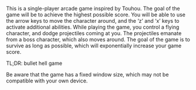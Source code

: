 This is a single-player arcade game inspired by Touhou. The goal of the game will be to achieve the highest possible score. 
You will be able to use the arrow keys to move the character around, and the ‘z’ and ‘x’ keys to activate additional abilities.
While playing the game, you control a flying character, and dodge projectiles coming at you. The projectiles emanate 
from a boss character, which also moves around. The goal of the game is to survive as long as possible, which will 
exponentially increase your game score.

TL;DR: bullet hell game

Be aware that the game has a fixed window size, which may not be compatible with your own device.
